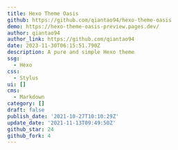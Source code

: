 ```yaml
---
title: Hexo Theme Oasis
github: https://github.com/qiantao94/hexo-theme-oasis
demo: https://hexo-theme-oasis-preview.pages.dev/
author: qiantao94
author_link: https://github.com/qiantao94
date: 2023-11-30T06:15:51.790Z
description: A pure and simple Hexo theme
ssg:
  - Hexo
css:
  - Stylus
ui: []
cms:
  - Markdown
category: []
draft: false
publish_date: '2021-10-27T10:10:29Z'
update_date: '2021-11-13T09:49:50Z'
github_star: 24
github_fork: 4
---
```


